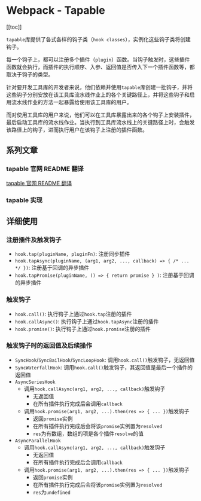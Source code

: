 # Webpack - Tapable

[[toc]]

`tapable`库提供了各式各样的钩子类（`hook classes`），实例化这些钩子类将创建钩子。

每一个钩子上，都可以注册多个插件（`plugin`）函数。当钩子触发时，这些插件函数就会执行，而插件的执行顺序、入参、返回值是否传入下一个插件函数等，都取决于钩子的类型。

针对要开发工具库的开发者来说，他们依赖并使用`tapable`库创建一批钩子，并将这些钩子分别安放在该工具库流水线作业上的各个关键路径上，并将这些钩子和启用流水线作业的方法一起暴露给使用该工具库的用户。

而对使用工具库的用户来说，他们可以在工具库暴露出来的各个钩子上安装插件，最后启动工具库的流水线作业。当执行到工具库流水线上的关键路径上时，会触发该路径上的钩子，进而执行用户在该钩子上注册的插件函数。

## 系列文章

### tapable 官网 README 翻译

[tapable 官网 README 翻译](./tapable-readme.md)

### tapable 实现

## 详细使用

### 注册插件及触发钩子

- `hook.tap(pluginName, pluginFn)`: 注册同步插件
- `hook.tapAsync(pluginName, (arg1, arg2, ..., callback) => { /* ... */ })`: 注册基于回调的异步插件
- `hook.tapPromise(pluginName, () => { return promise } )`: 注册基于回调的异步插件

### 触发钩子

- `hook.call()`: 执行钩子上通过`hook.tap`注册的插件
- `hook.callAsync()`: 执行钩子上通过`hook.tapAsync`注册的插件
- `hook.promise()`: 执行钩子上通过`hook.promise`注册的插件

### 触发钩子时的返回值及后续操作

- `SyncHook`/`SyncBailHook`/`SyncLoopHook`: 调用`hook.call()`触发钩子，无返回值
- `SyncWaterfallHook`: 调用`hook.call()`触发钩子，其返回值是最后一个插件的返回值
- `AsyncSeriesHook`
  - 调用`hook.callAsync(arg1, arg2, ..., callback)`触发钩子
    - 无返回值
    - 在所有插件执行完成后会调用`callback`
  - 调用`hook.promise(arg1, arg2, ...).then(res => { ... })`触发钩子
    - 返回`promise`实例
    - 在所有插件执行完成后会将该`promise`实例置为`resolved`
    - `res`为有数组，数组的项是各个插件`resolve`的值
- `AsyncParallelHook`
  - 调用`hook.callAsync(arg1, arg2, ..., callback)`触发钩子
    - 无返回值
    - 在所有插件执行完成后会调用`callback`
  - 调用`hook.promise(arg1, arg2, ...).then(res => { ... })`触发钩子
    - 返回`promise`实例
    - 在所有插件执行完成后会将该`promise`实例置为`resolved`
    - `res`为`undefined`

